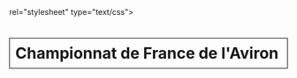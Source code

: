 <html>
 <head>
    <meta charset="utf-8"/>
    <link href=style.css> rel="stylesheet" type="text/css">
 </head>
 <body>
  <h1 id="h1" style="border: 1px solid black; padding: 10px;"><b>Championnat de France de l'Aviron</b></h1>